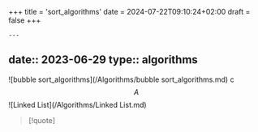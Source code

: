 +++
title = 'sort_algorithms'
date = 2024-07-22T09:10:24+02:00
draft = false
+++

    ---
date:: 2023-06-29
type:: algorithms
---
![bubble sort_algorithms](/Algorithms/bubble sort_algorithms.md)
c
$$A$$
![Linked List](/Algorithms/Linked List.md)

>[!quote]  